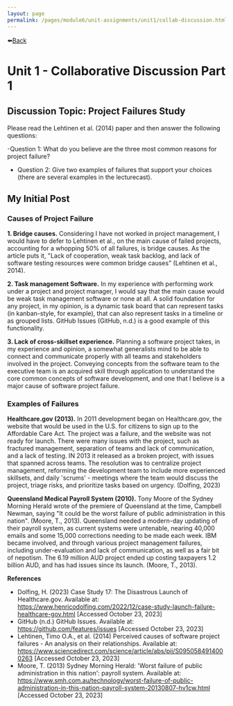 ```yaml
---
layout: page
permalink: /pages/module6/unit-assignments/unit1/collab-discussion.html
---
```


⬅️[Back](/pages/module6/unit-assignments/unit1/m6u1.html)

# Unit 1 - Collaborative Discussion Part 1

## Discussion Topic: Project Failures Study
Please read the Lehtinen et al. (2014) paper and then answer the following questions:

-Question 1: What do you believe are the three most common reasons for project failure?
- Question 2: Give two examples of failures that support your choices (there are several examples in the lecturecast).

## My Initial Post

### Causes of Project Failure

**1. Bridge causes.** Considering I have not worked in project management, I would have to defer to Lehtinen et al., on the main cause of failed projects, accounting for a whopping 50% of all failures, is bridge causes. As the article puts it, "Lack of cooperation, weak task backlog, and lack of software testing resources were common bridge causes" (Lehtinen et al., 2014).

**2. Task management Software.** In my experience with performing work under a project and project manager, I would say that the main cause would be weak task management software or none at all. A solid foundation for any project, in my opinion, is a dynamic task board that can represent tasks (in kanban-style, for example), that can also represent tasks in a timeline or as grouped lists. GitHub Issues (GitHub, n.d.) is a good example of this functionality.

**3. Lack of cross-skillset experience.** Planning a software project takes, in my experience and opinion, a somewhat generalists mind to be able to connect and communicate properly with all teams and stakeholders involved in the project. Conveying concepts from the software team to the executive team is an acquired skill through application to understand the core common concepts of software development, and one that I believe is a major cause of software project failure.

###  Examples of Failures

**Healthcare.gov (2013).** In 2011 development began on Healthcare.gov, the website that would be used in the U.S. for citizens to sign up to the Affordable Care Act. The project was a failure, and the website was not ready for launch. There were many issues with the project, such as fractured management, separation of teams and lack of communication, and a lack of testing. IN 2013 it released as a broken project, with issues that spanned across teams. The resolution was to centralize project management, reforming the development team to include more experienced skillsets, and daily 'scrums' - meetings where the team would discuss the project, triage risks, and prioritize tasks based on urgency. (Dolfing, 2023)

**Queensland Medical Payroll System (2010).** Tony Moore of the Sydney Morning Herald wrote of the premiere of Queensland at the time, Campbell Newman, saying "It could be the worst failure of public administration in this nation". (Moore, T., 2013). Queensland needed a modern-day updating of their payroll system, as current systems were untenable, nearing 40,000 emails and some 15,000 corrections needing to be made each week. IBM became involved, and through various project management failures, including under-evaluation and lack of communication, as well as a fair bit of nepotism. The 6.19 million AUD project ended up costing taxpayers 1.2 billion AUD, and has had issues since its launch. (Moore, T., 2013).


**References**

- Dolfing, H. (2023) Case Study 17: The Disastrous Launch of Healthcare.gov. Available at: https://www.henricodolfing.com/2022/12/case-study-launch-failure-healthcare-gov.html [Accessed October 23, 2023]
- GitHub (n.d.) GitHub Issues. Available at: https://github.com/features/issues [Accessed October 23, 2023]
- Lehtinen, Timo O.A., et al. (2014) Perceived causes of software project failures - An analysis on their relationships. Available at: https://www.sciencedirect.com/science/article/abs/pii/S0950584914000263 [Accessed October 23, 2023]
- Moore, T. (2013) Sydney Morning Herald: 'Worst failure of public administration in this nation': payroll system. Available at: https://www.smh.com.au/technology/worst-failure-of-public-administration-in-this-nation-payroll-system-20130807-hv1cw.html [Accessed October 23, 2023]

